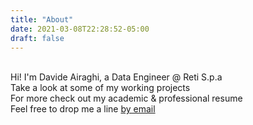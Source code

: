 ```yaml
---
title: "About"
date: 2021-03-08T22:28:52-05:00
draft: false
---
```


<br>Hi! I'm Davide Airaghi, a Data Engineer @ Reti S.p.a
<br>Take a look at some of my working projects
<br>For more check out my academic & professional resume
<br>Feel free to drop me a line <a href="mailto:airaghi.davide@gmail.com">by email</a></p>
